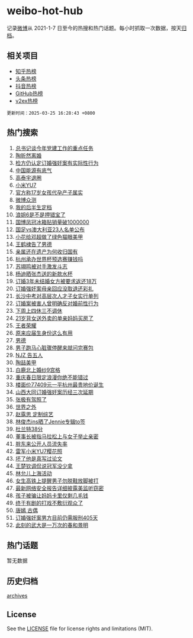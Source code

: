 # weibo-hot-hub

记录[微博](https://www.weibo.com)从 2021-1-7 日至今的热搜和热门话题。每小时抓取一次数据，按天[归档](archives)。

## 相关项目

- [知乎热榜](https://github.com/snaildev/zhihu-hot-hub)
- [头条热榜](https://github.com/snaildev/toutiao-hot-hub)
- [抖音热榜](https://github.com/snaildev/douyin-hot-hub)
- [GitHub热榜](https://github.com/snaildev/github-hot-hub)
- [v2ex热榜](https://github.com/snaildev/v2ex-hot-hub)


`更新时间：2025-03-25 16:28:43 +0800`

## 热门搜索

1. [总书记谈今年党建工作的重点任务](https://m.weibo.cn/search?containerid=100103type%3D1%26t%3D10%26q%3D%23%E6%80%BB%E4%B9%A6%E8%AE%B0%E8%B0%88%E4%BB%8A%E5%B9%B4%E5%85%9A%E5%BB%BA%E5%B7%A5%E4%BD%9C%E7%9A%84%E9%87%8D%E7%82%B9%E4%BB%BB%E5%8A%A1%23&stream_entry_id=51&isnewpage=1&extparam=seat%3D1%26filter_type%3Drealtimehot%26stream_entry_id%3D51%26c_type%3D51%26dgr%3D0%26cate%3D10103%26pos%3D0%26q%3D%2523%25E6%2580%25BB%25E4%25B9%25A6%25E8%25AE%25B0%25E8%25B0%2588%25E4%25BB%258A%25E5%25B9%25B4%25E5%2585%259A%25E5%25BB%25BA%25E5%25B7%25A5%25E4%25BD%259C%25E7%259A%2584%25E9%2587%258D%25E7%2582%25B9%25E4%25BB%25BB%25E5%258A%25A1%2523%26display_time%3D1742891322%26pre_seqid%3D1742891322193070507695)
1. [陶昕然离婚](https://m.weibo.cn/search?containerid=100103type%3D1%26t%3D10%26q%3D%E9%99%B6%E6%98%95%E7%84%B6%E7%A6%BB%E5%A9%9A&stream_entry_id=31&isnewpage=1&extparam=seat%3D1%26stream_entry_id%3D31%26flag%3D2%26lcate%3D5001%26filter_type%3Drealtimehot%26pos%3D0%26q%3D%25E9%2599%25B6%25E6%2598%2595%25E7%2584%25B6%25E7%25A6%25BB%25E5%25A9%259A%26c_type%3D31%26dgr%3D0%26cate%3D5001%26band_rank%3D1%26realpos%3D1%26display_time%3D1742891322%26pre_seqid%3D1742891322193070507695)
1. [检方仍认定订婚强奸案有实际性行为](https://m.weibo.cn/search?containerid=100103type%3D1%26t%3D10%26q%3D%23%E6%A3%80%E6%96%B9%E4%BB%8D%E8%AE%A4%E5%AE%9A%E8%AE%A2%E5%A9%9A%E5%BC%BA%E5%A5%B8%E6%A1%88%E6%9C%89%E5%AE%9E%E9%99%85%E6%80%A7%E8%A1%8C%E4%B8%BA%23&stream_entry_id=31&isnewpage=1&extparam=seat%3D1%26stream_entry_id%3D31%26flag%3D1%26lcate%3D5001%26filter_type%3Drealtimehot%26pos%3D1%26q%3D%2523%25E6%25A3%2580%25E6%2596%25B9%25E4%25BB%258D%25E8%25AE%25A4%25E5%25AE%259A%25E8%25AE%25A2%25E5%25A9%259A%25E5%25BC%25BA%25E5%25A5%25B8%25E6%25A1%2588%25E6%259C%2589%25E5%25AE%259E%25E9%2599%2585%25E6%2580%25A7%25E8%25A1%258C%25E4%25B8%25BA%2523%26c_type%3D31%26dgr%3D0%26cate%3D5001%26band_rank%3D2%26realpos%3D2%26display_time%3D1742891322%26pre_seqid%3D1742891322193070507695)
1. [中国能源有底气](https://m.weibo.cn/search?containerid=100103type%3D1%26t%3D10%26q%3D%23%E4%B8%AD%E5%9B%BD%E8%83%BD%E6%BA%90%E6%9C%89%E5%BA%95%E6%B0%94%23&stream_entry_id=31&isnewpage=1&extparam=seat%3D1%26stream_entry_id%3D31%26flag%3D0%26lcate%3D5001%26filter_type%3Drealtimehot%26pos%3D2%26q%3D%2523%25E4%25B8%25AD%25E5%259B%25BD%25E8%2583%25BD%25E6%25BA%2590%25E6%259C%2589%25E5%25BA%2595%25E6%25B0%2594%2523%26c_type%3D31%26dgr%3D0%26cate%3D5001%26band_rank%3D3%26realpos%3D3%26display_time%3D1742891322%26pre_seqid%3D1742891322193070507695)
1. [高泰宇退圈](https://m.weibo.cn/search?containerid=100103type%3D1%26t%3D10%26q%3D%23%E9%AB%98%E6%B3%B0%E5%AE%87%E9%80%80%E5%9C%88%23&stream_entry_id=31&isnewpage=1&extparam=seat%3D1%26stream_entry_id%3D31%26flag%3D1%26lcate%3D5001%26filter_type%3Drealtimehot%26pos%3D3%26q%3D%2523%25E9%25AB%2598%25E6%25B3%25B0%25E5%25AE%2587%25E9%2580%2580%25E5%259C%2588%2523%26c_type%3D31%26dgr%3D0%26cate%3D5001%26band_rank%3D4%26realpos%3D4%26display_time%3D1742891322%26pre_seqid%3D1742891322193070507695)
1. [小米YU7](https://m.weibo.cn/search?containerid=100103type%3D1%26t%3D10%26q%3D%E5%B0%8F%E7%B1%B3YU7&stream_entry_id=31&isnewpage=1&extparam=seat%3D1%26stream_entry_id%3D31%26flag%3D1%26lcate%3D5001%26filter_type%3Drealtimehot%26pos%3D4%26q%3D%25E5%25B0%258F%25E7%25B1%25B3YU7%26c_type%3D31%26dgr%3D0%26cate%3D5001%26band_rank%3D5%26realpos%3D5%26display_time%3D1742891322%26pre_seqid%3D1742891322193070507695)
1. [官方称17岁女孩代孕产子属实](https://m.weibo.cn/search?containerid=100103type%3D1%26t%3D10%26q%3D%23%E5%AE%98%E6%96%B9%E7%A7%B017%E5%B2%81%E5%A5%B3%E5%AD%A9%E4%BB%A3%E5%AD%95%E4%BA%A7%E5%AD%90%E5%B1%9E%E5%AE%9E%23&stream_entry_id=31&isnewpage=1&extparam=seat%3D1%26stream_entry_id%3D31%26flag%3D1%26lcate%3D5001%26filter_type%3Drealtimehot%26pos%3D5%26q%3D%2523%25E5%25AE%2598%25E6%2596%25B9%25E7%25A7%25B017%25E5%25B2%2581%25E5%25A5%25B3%25E5%25AD%25A9%25E4%25BB%25A3%25E5%25AD%2595%25E4%25BA%25A7%25E5%25AD%2590%25E5%25B1%259E%25E5%25AE%259E%2523%26c_type%3D31%26dgr%3D0%26cate%3D5001%26band_rank%3D6%26realpos%3D6%26display_time%3D1742891322%26pre_seqid%3D1742891322193070507695)
1. [微博众测](https://m.weibo.cn/search?containerid=100103type%3D1%26t%3D10%26q%3D%23%E5%BE%AE%E5%8D%9A%E4%BC%97%E6%B5%8B%23&stream_entry_id=31&isnewpage=1&extparam=seat%3D1%26stream_entry_id%3D31%26lcate%3D5001%26is_ad_pos%3D1%26filter_type%3Drealtimehot%26pos%3D6%26q%3D%2523%25E5%25BE%25AE%25E5%258D%259A%25E4%25BC%2597%25E6%25B5%258B%2523%26c_type%3D31%26adid%3D280412%26cate%3D5001%26band_rank%3D7%26dgr%3D0%26display_time%3D1742891322%26pre_seqid%3D1742891322193070507695)
1. [我的后半生定档](https://m.weibo.cn/search?containerid=100103type%3D1%26t%3D10%26q%3D%23%E6%88%91%E7%9A%84%E5%90%8E%E5%8D%8A%E7%94%9F%E5%AE%9A%E6%A1%A3%23&stream_entry_id=31&isnewpage=1&extparam=seat%3D1%26stream_entry_id%3D31%26flag%3D1%26lcate%3D5001%26filter_type%3Drealtimehot%26pos%3D7%26q%3D%2523%25E6%2588%2591%25E7%259A%2584%25E5%2590%258E%25E5%258D%258A%25E7%2594%259F%25E5%25AE%259A%25E6%25A1%25A3%2523%26c_type%3D31%26dgr%3D0%26cate%3D5001%26band_rank%3D7%26realpos%3D7%26display_time%3D1742891322%26pre_seqid%3D1742891322193070507695)
1. [浪姐6是不是押错宝了](https://m.weibo.cn/search?containerid=100103type%3D1%26t%3D10%26q%3D%23%E6%B5%AA%E5%A7%906%E6%98%AF%E4%B8%8D%E6%98%AF%E6%8A%BC%E9%94%99%E5%AE%9D%E4%BA%86%23&stream_entry_id=31&isnewpage=1&extparam=seat%3D1%26stream_entry_id%3D31%26flag%3D2%26lcate%3D5001%26filter_type%3Drealtimehot%26pos%3D8%26q%3D%2523%25E6%25B5%25AA%25E5%25A7%25906%25E6%2598%25AF%25E4%25B8%258D%25E6%2598%25AF%25E6%258A%25BC%25E9%2594%2599%25E5%25AE%259D%25E4%25BA%2586%2523%26c_type%3D31%26dgr%3D0%26cate%3D5001%26band_rank%3D8%26realpos%3D8%26display_time%3D1742891322%26pre_seqid%3D1742891322193070507695)
1. [国博凤冠冰箱贴销量破1000000](https://m.weibo.cn/search?containerid=100103type%3D1%26t%3D10%26q%3D%23%E5%9B%BD%E5%8D%9A%E5%87%A4%E5%86%A0%E5%86%B0%E7%AE%B1%E8%B4%B4%E9%94%80%E9%87%8F%E7%A0%B41000000%23&stream_entry_id=31&isnewpage=1&extparam=seat%3D1%26stream_entry_id%3D31%26flag%3D1%26lcate%3D5001%26filter_type%3Drealtimehot%26pos%3D9%26q%3D%2523%25E5%259B%25BD%25E5%258D%259A%25E5%2587%25A4%25E5%2586%25A0%25E5%2586%25B0%25E7%25AE%25B1%25E8%25B4%25B4%25E9%2594%2580%25E9%2587%258F%25E7%25A0%25B41000000%2523%26c_type%3D31%26dgr%3D0%26cate%3D5001%26band_rank%3D9%26realpos%3D9%26display_time%3D1742891322%26pre_seqid%3D1742891322193070507695)
1. [国足vs澳大利亚23人名单公布](https://m.weibo.cn/search?containerid=100103type%3D1%26t%3D10%26q%3D%23%E5%9B%BD%E8%B6%B3vs%E6%BE%B3%E5%A4%A7%E5%88%A9%E4%BA%9A23%E4%BA%BA%E5%90%8D%E5%8D%95%E5%85%AC%E5%B8%83%23&stream_entry_id=31&isnewpage=1&extparam=seat%3D1%26stream_entry_id%3D31%26flag%3D1%26lcate%3D5001%26filter_type%3Drealtimehot%26pos%3D10%26q%3D%2523%25E5%259B%25BD%25E8%25B6%25B3vs%25E6%25BE%25B3%25E5%25A4%25A7%25E5%2588%25A9%25E4%25BA%259A23%25E4%25BA%25BA%25E5%2590%258D%25E5%258D%2595%25E5%2585%25AC%25E5%25B8%2583%2523%26c_type%3D31%26dgr%3D0%26cate%3D5001%26band_rank%3D10%26realpos%3D10%26display_time%3D1742891322%26pre_seqid%3D1742891322193070507695)
1. [小花给邓超做了绿色猫眼美甲](https://m.weibo.cn/search?containerid=100103type%3D1%26t%3D10%26q%3D%23%E5%B0%8F%E8%8A%B1%E7%BB%99%E9%82%93%E8%B6%85%E5%81%9A%E4%BA%86%E7%BB%BF%E8%89%B2%E7%8C%AB%E7%9C%BC%E7%BE%8E%E7%94%B2%23&stream_entry_id=31&isnewpage=1&extparam=seat%3D1%26stream_entry_id%3D31%26flag%3D1%26lcate%3D5001%26filter_type%3Drealtimehot%26pos%3D11%26q%3D%2523%25E5%25B0%258F%25E8%258A%25B1%25E7%25BB%2599%25E9%2582%2593%25E8%25B6%2585%25E5%2581%259A%25E4%25BA%2586%25E7%25BB%25BF%25E8%2589%25B2%25E7%258C%25AB%25E7%259C%25BC%25E7%25BE%258E%25E7%2594%25B2%2523%26c_type%3D31%26dgr%3D0%26cate%3D5001%26band_rank%3D11%26realpos%3D11%26display_time%3D1742891322%26pre_seqid%3D1742891322193070507695)
1. [王鹤棣告了男德](https://m.weibo.cn/search?containerid=100103type%3D1%26t%3D10%26q%3D%23%E7%8E%8B%E9%B9%A4%E6%A3%A3%E5%91%8A%E4%BA%86%E7%94%B7%E5%BE%B7%23&stream_entry_id=31&isnewpage=1&extparam=seat%3D1%26stream_entry_id%3D31%26flag%3D2%26lcate%3D5001%26filter_type%3Drealtimehot%26pos%3D12%26q%3D%2523%25E7%258E%258B%25E9%25B9%25A4%25E6%25A3%25A3%25E5%2591%258A%25E4%25BA%2586%25E7%2594%25B7%25E5%25BE%25B7%2523%26c_type%3D31%26dgr%3D0%26cate%3D5001%26band_rank%3D12%26realpos%3D12%26display_time%3D1742891322%26pre_seqid%3D1742891322193070507695)
1. [亲属还在遗产为何收归国有](https://m.weibo.cn/search?containerid=100103type%3D1%26t%3D10%26q%3D%23%E4%BA%B2%E5%B1%9E%E8%BF%98%E5%9C%A8%E9%81%97%E4%BA%A7%E4%B8%BA%E4%BD%95%E6%94%B6%E5%BD%92%E5%9B%BD%E6%9C%89%23&stream_entry_id=31&isnewpage=1&extparam=seat%3D1%26stream_entry_id%3D31%26flag%3D1%26lcate%3D5001%26filter_type%3Drealtimehot%26pos%3D13%26q%3D%2523%25E4%25BA%25B2%25E5%25B1%259E%25E8%25BF%2598%25E5%259C%25A8%25E9%2581%2597%25E4%25BA%25A7%25E4%25B8%25BA%25E4%25BD%2595%25E6%2594%25B6%25E5%25BD%2592%25E5%259B%25BD%25E6%259C%2589%2523%26c_type%3D31%26dgr%3D0%26cate%3D5001%26band_rank%3D13%26realpos%3D13%26display_time%3D1742891322%26pre_seqid%3D1742891322193070507695)
1. [杭州承办世界杯预选赛赚钱吗](https://m.weibo.cn/search?containerid=100103type%3D1%26t%3D10%26q%3D%23%E6%9D%AD%E5%B7%9E%E6%89%BF%E5%8A%9E%E4%B8%96%E7%95%8C%E6%9D%AF%E9%A2%84%E9%80%89%E8%B5%9B%E8%B5%9A%E9%92%B1%E5%90%97%23&stream_entry_id=31&isnewpage=1&extparam=seat%3D1%26stream_entry_id%3D31%26flag%3D1%26lcate%3D5001%26filter_type%3Drealtimehot%26pos%3D14%26q%3D%2523%25E6%259D%25AD%25E5%25B7%259E%25E6%2589%25BF%25E5%258A%259E%25E4%25B8%2596%25E7%2595%258C%25E6%259D%25AF%25E9%25A2%2584%25E9%2580%2589%25E8%25B5%259B%25E8%25B5%259A%25E9%2592%25B1%25E5%2590%2597%2523%26c_type%3D31%26dgr%3D0%26cate%3D5001%26band_rank%3D14%26realpos%3D14%26display_time%3D1742891322%26pre_seqid%3D1742891322193070507695)
1. [苏翊鸣被对手激发斗志](https://m.weibo.cn/search?containerid=100103type%3D1%26t%3D10%26q%3D%23%E8%8B%8F%E7%BF%8A%E9%B8%A3%E8%A2%AB%E5%AF%B9%E6%89%8B%E6%BF%80%E5%8F%91%E6%96%97%E5%BF%97%23&stream_entry_id=31&isnewpage=1&extparam=seat%3D1%26stream_entry_id%3D31%26flag%3D1%26lcate%3D5001%26q%3D%2523%25E8%258B%258F%25E7%25BF%258A%25E9%25B8%25A3%25E8%25A2%25AB%25E5%25AF%25B9%25E6%2589%258B%25E6%25BF%2580%25E5%258F%2591%25E6%2596%2597%25E5%25BF%2597%2523%26filter_type%3Drealtimehot%26pos%3D15%26c_type%3D31%26adid%3D280406%26dgr%3D0%26cate%3D5001%26band_rank%3D15%26realpos%3D15%26display_time%3D1742891322%26pre_seqid%3D1742891322193070507695)
1. [杨迪晒张杰送的新款水杯](https://m.weibo.cn/search?containerid=100103type%3D1%26t%3D10%26q%3D%23%E6%9D%A8%E8%BF%AA%E6%99%92%E5%BC%A0%E6%9D%B0%E9%80%81%E7%9A%84%E6%96%B0%E6%AC%BE%E6%B0%B4%E6%9D%AF%23&stream_entry_id=31&isnewpage=1&extparam=seat%3D1%26stream_entry_id%3D31%26flag%3D1%26lcate%3D5001%26filter_type%3Drealtimehot%26pos%3D16%26q%3D%2523%25E6%259D%25A8%25E8%25BF%25AA%25E6%2599%2592%25E5%25BC%25A0%25E6%259D%25B0%25E9%2580%2581%25E7%259A%2584%25E6%2596%25B0%25E6%25AC%25BE%25E6%25B0%25B4%25E6%259D%25AF%2523%26c_type%3D31%26dgr%3D0%26cate%3D5001%26band_rank%3D16%26realpos%3D16%26display_time%3D1742891322%26pre_seqid%3D1742891322193070507695)
1. [订婚3年未结婚女方被要求返还18万](https://m.weibo.cn/search?containerid=100103type%3D1%26t%3D10%26q%3D%23%E8%AE%A2%E5%A9%9A3%E5%B9%B4%E6%9C%AA%E7%BB%93%E5%A9%9A%E5%A5%B3%E6%96%B9%E8%A2%AB%E8%A6%81%E6%B1%82%E8%BF%94%E8%BF%9818%E4%B8%87%23&stream_entry_id=31&isnewpage=1&extparam=seat%3D1%26stream_entry_id%3D31%26flag%3D0%26lcate%3D5001%26filter_type%3Drealtimehot%26pos%3D17%26q%3D%2523%25E8%25AE%25A2%25E5%25A9%259A3%25E5%25B9%25B4%25E6%259C%25AA%25E7%25BB%2593%25E5%25A9%259A%25E5%25A5%25B3%25E6%2596%25B9%25E8%25A2%25AB%25E8%25A6%2581%25E6%25B1%2582%25E8%25BF%2594%25E8%25BF%259818%25E4%25B8%2587%2523%26c_type%3D31%26dgr%3D0%26cate%3D5001%26band_rank%3D17%26realpos%3D17%26display_time%3D1742891322%26pre_seqid%3D1742891322193070507695)
1. [订婚强奸案母亲回应没取退还彩礼](https://m.weibo.cn/search?containerid=100103type%3D1%26t%3D10%26q%3D%23%E8%AE%A2%E5%A9%9A%E5%BC%BA%E5%A5%B8%E6%A1%88%E6%AF%8D%E4%BA%B2%E5%9B%9E%E5%BA%94%E6%B2%A1%E5%8F%96%E9%80%80%E8%BF%98%E5%BD%A9%E7%A4%BC%23&stream_entry_id=31&isnewpage=1&extparam=seat%3D1%26stream_entry_id%3D31%26flag%3D1%26lcate%3D5001%26filter_type%3Drealtimehot%26pos%3D18%26q%3D%2523%25E8%25AE%25A2%25E5%25A9%259A%25E5%25BC%25BA%25E5%25A5%25B8%25E6%25A1%2588%25E6%25AF%258D%25E4%25BA%25B2%25E5%259B%259E%25E5%25BA%2594%25E6%25B2%25A1%25E5%258F%2596%25E9%2580%2580%25E8%25BF%2598%25E5%25BD%25A9%25E7%25A4%25BC%2523%26c_type%3D31%26dgr%3D0%26cate%3D5001%26band_rank%3D18%26realpos%3D18%26display_time%3D1742891322%26pre_seqid%3D1742891322193070507695)
1. [长沙中考对高层次人才子女实行单列](https://m.weibo.cn/search?containerid=100103type%3D1%26t%3D10%26q%3D%23%E9%95%BF%E6%B2%99%E4%B8%AD%E8%80%83%E5%AF%B9%E9%AB%98%E5%B1%82%E6%AC%A1%E4%BA%BA%E6%89%8D%E5%AD%90%E5%A5%B3%E5%AE%9E%E8%A1%8C%E5%8D%95%E5%88%97%23&stream_entry_id=31&isnewpage=1&extparam=seat%3D1%26stream_entry_id%3D31%26flag%3D1%26lcate%3D5001%26filter_type%3Drealtimehot%26pos%3D19%26q%3D%2523%25E9%2595%25BF%25E6%25B2%2599%25E4%25B8%25AD%25E8%2580%2583%25E5%25AF%25B9%25E9%25AB%2598%25E5%25B1%2582%25E6%25AC%25A1%25E4%25BA%25BA%25E6%2589%258D%25E5%25AD%2590%25E5%25A5%25B3%25E5%25AE%259E%25E8%25A1%258C%25E5%258D%2595%25E5%2588%2597%2523%26c_type%3D31%26dgr%3D0%26cate%3D5001%26band_rank%3D19%26realpos%3D19%26display_time%3D1742891322%26pre_seqid%3D1742891322193070507695)
1. [订婚案被害人曾明确反对婚前性行为](https://m.weibo.cn/search?containerid=100103type%3D1%26t%3D10%26q%3D%23%E8%AE%A2%E5%A9%9A%E6%A1%88%E8%A2%AB%E5%AE%B3%E4%BA%BA%E6%9B%BE%E6%98%8E%E7%A1%AE%E5%8F%8D%E5%AF%B9%E5%A9%9A%E5%89%8D%E6%80%A7%E8%A1%8C%E4%B8%BA%23&stream_entry_id=31&isnewpage=1&extparam=seat%3D1%26stream_entry_id%3D31%26flag%3D1%26lcate%3D5001%26filter_type%3Drealtimehot%26pos%3D20%26q%3D%2523%25E8%25AE%25A2%25E5%25A9%259A%25E6%25A1%2588%25E8%25A2%25AB%25E5%25AE%25B3%25E4%25BA%25BA%25E6%259B%25BE%25E6%2598%258E%25E7%25A1%25AE%25E5%258F%258D%25E5%25AF%25B9%25E5%25A9%259A%25E5%2589%258D%25E6%2580%25A7%25E8%25A1%258C%25E4%25B8%25BA%2523%26c_type%3D31%26dgr%3D0%26cate%3D5001%26band_rank%3D20%26realpos%3D20%26display_time%3D1742891322%26pre_seqid%3D1742891322193070507695)
1. [下周上四休三不调休](https://m.weibo.cn/search?containerid=100103type%3D1%26t%3D10%26q%3D%23%E4%B8%8B%E5%91%A8%E4%B8%8A%E5%9B%9B%E4%BC%91%E4%B8%89%E4%B8%8D%E8%B0%83%E4%BC%91%23&stream_entry_id=31&isnewpage=1&extparam=seat%3D1%26stream_entry_id%3D31%26flag%3D0%26lcate%3D5001%26filter_type%3Drealtimehot%26pos%3D21%26q%3D%2523%25E4%25B8%258B%25E5%2591%25A8%25E4%25B8%258A%25E5%259B%259B%25E4%25BC%2591%25E4%25B8%2589%25E4%25B8%258D%25E8%25B0%2583%25E4%25BC%2591%2523%26c_type%3D31%26dgr%3D0%26cate%3D5001%26band_rank%3D21%26realpos%3D21%26display_time%3D1742891322%26pre_seqid%3D1742891322193070507695)
1. [21岁背女送外卖的单亲妈妈买房了](https://m.weibo.cn/search?containerid=100103type%3D1%26t%3D10%26q%3D%2321%E5%B2%81%E8%83%8C%E5%A5%B3%E9%80%81%E5%A4%96%E5%8D%96%E7%9A%84%E5%8D%95%E4%BA%B2%E5%A6%88%E5%A6%88%E4%B9%B0%E6%88%BF%E4%BA%86%23&stream_entry_id=31&isnewpage=1&extparam=seat%3D1%26stream_entry_id%3D31%26flag%3D0%26lcate%3D5001%26filter_type%3Drealtimehot%26pos%3D22%26q%3D%252321%25E5%25B2%2581%25E8%2583%258C%25E5%25A5%25B3%25E9%2580%2581%25E5%25A4%2596%25E5%258D%2596%25E7%259A%2584%25E5%258D%2595%25E4%25BA%25B2%25E5%25A6%2588%25E5%25A6%2588%25E4%25B9%25B0%25E6%2588%25BF%25E4%25BA%2586%2523%26c_type%3D31%26dgr%3D0%26cate%3D5001%26band_rank%3D22%26realpos%3D22%26display_time%3D1742891322%26pre_seqid%3D1742891322193070507695)
1. [王者荣耀](https://m.weibo.cn/search?containerid=100103type%3D1%26t%3D10%26q%3D%E7%8E%8B%E8%80%85%E8%8D%A3%E8%80%80&stream_entry_id=31&isnewpage=1&extparam=seat%3D1%26stream_entry_id%3D31%26flag%3D1%26lcate%3D5001%26filter_type%3Drealtimehot%26pos%3D23%26q%3D%25E7%258E%258B%25E8%2580%2585%25E8%258D%25A3%25E8%2580%2580%26c_type%3D31%26dgr%3D0%26cate%3D5001%26band_rank%3D23%26realpos%3D23%26display_time%3D1742891322%26pre_seqid%3D1742891322193070507695)
1. [原来应届生身份这么有用](https://m.weibo.cn/search?containerid=100103type%3D1%26t%3D10%26q%3D%E5%8E%9F%E6%9D%A5%E5%BA%94%E5%B1%8A%E7%94%9F%E8%BA%AB%E4%BB%BD%E8%BF%99%E4%B9%88%E6%9C%89%E7%94%A8&stream_entry_id=31&isnewpage=1&extparam=seat%3D1%26stream_entry_id%3D31%26flag%3D0%26lcate%3D5001%26filter_type%3Drealtimehot%26pos%3D24%26q%3D%25E5%258E%259F%25E6%259D%25A5%25E5%25BA%2594%25E5%25B1%258A%25E7%2594%259F%25E8%25BA%25AB%25E4%25BB%25BD%25E8%25BF%2599%25E4%25B9%2588%25E6%259C%2589%25E7%2594%25A8%26c_type%3D31%26dgr%3D0%26cate%3D5001%26band_rank%3D24%26realpos%3D24%26display_time%3D1742891322%26pre_seqid%3D1742891322193070507695)
1. [男德](https://m.weibo.cn/search?containerid=100103type%3D1%26t%3D10%26q%3D%E7%94%B7%E5%BE%B7&stream_entry_id=31&isnewpage=1&extparam=seat%3D1%26stream_entry_id%3D31%26flag%3D0%26lcate%3D5001%26filter_type%3Drealtimehot%26pos%3D25%26q%3D%25E7%2594%25B7%25E5%25BE%25B7%26c_type%3D31%26dgr%3D0%26cate%3D5001%26band_rank%3D25%26realpos%3D25%26display_time%3D1742891322%26pre_seqid%3D1742891322193070507695)
1. [男子跑马心脏骤停醒来就问完赛包](https://m.weibo.cn/search?containerid=100103type%3D1%26t%3D10%26q%3D%23%E7%94%B7%E5%AD%90%E8%B7%91%E9%A9%AC%E5%BF%83%E8%84%8F%E9%AA%A4%E5%81%9C%E9%86%92%E6%9D%A5%E5%B0%B1%E9%97%AE%E5%AE%8C%E8%B5%9B%E5%8C%85%23&stream_entry_id=31&isnewpage=1&extparam=seat%3D1%26stream_entry_id%3D31%26flag%3D0%26lcate%3D5001%26filter_type%3Drealtimehot%26pos%3D26%26q%3D%2523%25E7%2594%25B7%25E5%25AD%2590%25E8%25B7%2591%25E9%25A9%25AC%25E5%25BF%2583%25E8%2584%258F%25E9%25AA%25A4%25E5%2581%259C%25E9%2586%2592%25E6%259D%25A5%25E5%25B0%25B1%25E9%2597%25AE%25E5%25AE%258C%25E8%25B5%259B%25E5%258C%2585%2523%26c_type%3D31%26dgr%3D0%26cate%3D5001%26band_rank%3D26%26realpos%3D26%26display_time%3D1742891322%26pre_seqid%3D1742891322193070507695)
1. [NJZ 告五人](https://m.weibo.cn/search?containerid=100103type%3D1%26t%3D10%26q%3DNJZ+%E5%91%8A%E4%BA%94%E4%BA%BA&stream_entry_id=31&isnewpage=1&extparam=seat%3D1%26stream_entry_id%3D31%26flag%3D1%26lcate%3D5001%26filter_type%3Drealtimehot%26pos%3D27%26q%3DNJZ%2520%25E5%2591%258A%25E4%25BA%2594%25E4%25BA%25BA%26c_type%3D31%26dgr%3D0%26cate%3D5001%26band_rank%3D27%26realpos%3D27%26display_time%3D1742891322%26pre_seqid%3D1742891322193070507695)
1. [陶喆美甲](https://m.weibo.cn/search?containerid=100103type%3D1%26t%3D10%26q%3D%E9%99%B6%E5%96%86%E7%BE%8E%E7%94%B2&stream_entry_id=31&isnewpage=1&extparam=seat%3D1%26stream_entry_id%3D31%26flag%3D1%26lcate%3D5001%26filter_type%3Drealtimehot%26pos%3D28%26q%3D%25E9%2599%25B6%25E5%2596%2586%25E7%25BE%258E%25E7%2594%25B2%26c_type%3D31%26dgr%3D0%26cate%3D5001%26band_rank%3D28%26realpos%3D28%26display_time%3D1742891322%26pre_seqid%3D1742891322193070507695)
1. [白鹿北上婚纱9宫格](https://m.weibo.cn/search?containerid=100103type%3D1%26t%3D10%26q%3D%23%E7%99%BD%E9%B9%BF%E5%8C%97%E4%B8%8A%E5%A9%9A%E7%BA%B19%E5%AE%AB%E6%A0%BC%23&stream_entry_id=31&isnewpage=1&extparam=seat%3D1%26stream_entry_id%3D31%26flag%3D1%26lcate%3D5001%26filter_type%3Drealtimehot%26pos%3D29%26q%3D%2523%25E7%2599%25BD%25E9%25B9%25BF%25E5%258C%2597%25E4%25B8%258A%25E5%25A9%259A%25E7%25BA%25B19%25E5%25AE%25AB%25E6%25A0%25BC%2523%26c_type%3D31%26dgr%3D0%26cate%3D5001%26band_rank%3D29%26realpos%3D29%26display_time%3D1742891322%26pre_seqid%3D1742891322193070507695)
1. [重庆春日限定浪漫你绝不能错过](https://m.weibo.cn/search?containerid=100103type%3D1%26t%3D10%26q%3D%23%E9%87%8D%E5%BA%86%E6%98%A5%E6%97%A5%E9%99%90%E5%AE%9A%E6%B5%AA%E6%BC%AB%E4%BD%A0%E7%BB%9D%E4%B8%8D%E8%83%BD%E9%94%99%E8%BF%87%23&stream_entry_id=31&isnewpage=1&extparam=seat%3D1%26stream_entry_id%3D31%26flag%3D1%26lcate%3D5001%26filter_type%3Drealtimehot%26pos%3D30%26q%3D%2523%25E9%2587%258D%25E5%25BA%2586%25E6%2598%25A5%25E6%2597%25A5%25E9%2599%2590%25E5%25AE%259A%25E6%25B5%25AA%25E6%25BC%25AB%25E4%25BD%25A0%25E7%25BB%259D%25E4%25B8%258D%25E8%2583%25BD%25E9%2594%2599%25E8%25BF%2587%2523%26c_type%3D31%26dgr%3D0%26cate%3D5001%26band_rank%3D30%26realpos%3D30%26display_time%3D1742891322%26pre_seqid%3D1742891322193070507695)
1. [楼面价77409元一平杭州最贵地价诞生](https://m.weibo.cn/search?containerid=100103type%3D1%26t%3D10%26q%3D%23%E6%A5%BC%E9%9D%A2%E4%BB%B777409%E5%85%83%E4%B8%80%E5%B9%B3%E6%9D%AD%E5%B7%9E%E6%9C%80%E8%B4%B5%E5%9C%B0%E4%BB%B7%E8%AF%9E%E7%94%9F%23&stream_entry_id=31&isnewpage=1&extparam=seat%3D1%26stream_entry_id%3D31%26flag%3D0%26lcate%3D5001%26filter_type%3Drealtimehot%26pos%3D31%26q%3D%2523%25E6%25A5%25BC%25E9%259D%25A2%25E4%25BB%25B777409%25E5%2585%2583%25E4%25B8%2580%25E5%25B9%25B3%25E6%259D%25AD%25E5%25B7%259E%25E6%259C%2580%25E8%25B4%25B5%25E5%259C%25B0%25E4%25BB%25B7%25E8%25AF%259E%25E7%2594%259F%2523%26c_type%3D31%26dgr%3D0%26cate%3D5001%26band_rank%3D31%26realpos%3D31%26display_time%3D1742891322%26pre_seqid%3D1742891322193070507695)
1. [山西大同订婚强奸案历经三次延期](https://m.weibo.cn/search?containerid=100103type%3D1%26t%3D10%26q%3D%23%E5%B1%B1%E8%A5%BF%E5%A4%A7%E5%90%8C%E8%AE%A2%E5%A9%9A%E5%BC%BA%E5%A5%B8%E6%A1%88%E5%8E%86%E7%BB%8F%E4%B8%89%E6%AC%A1%E5%BB%B6%E6%9C%9F%23&stream_entry_id=31&isnewpage=1&extparam=seat%3D1%26stream_entry_id%3D31%26flag%3D1%26lcate%3D5001%26filter_type%3Drealtimehot%26pos%3D32%26q%3D%2523%25E5%25B1%25B1%25E8%25A5%25BF%25E5%25A4%25A7%25E5%2590%258C%25E8%25AE%25A2%25E5%25A9%259A%25E5%25BC%25BA%25E5%25A5%25B8%25E6%25A1%2588%25E5%258E%2586%25E7%25BB%258F%25E4%25B8%2589%25E6%25AC%25A1%25E5%25BB%25B6%25E6%259C%259F%2523%26c_type%3D31%26dgr%3D0%26cate%3D5001%26band_rank%3D32%26realpos%3D32%26display_time%3D1742891322%26pre_seqid%3D1742891322193070507695)
1. [张极有驾照了](https://m.weibo.cn/search?containerid=100103type%3D1%26t%3D10%26q%3D%23%E5%BC%A0%E6%9E%81%E6%9C%89%E9%A9%BE%E7%85%A7%E4%BA%86%23&stream_entry_id=31&isnewpage=1&extparam=seat%3D1%26stream_entry_id%3D31%26flag%3D1%26lcate%3D5001%26filter_type%3Drealtimehot%26pos%3D33%26q%3D%2523%25E5%25BC%25A0%25E6%259E%2581%25E6%259C%2589%25E9%25A9%25BE%25E7%2585%25A7%25E4%25BA%2586%2523%26c_type%3D31%26dgr%3D0%26cate%3D5001%26band_rank%3D33%26realpos%3D33%26display_time%3D1742891322%26pre_seqid%3D1742891322193070507695)
1. [世界之外](https://m.weibo.cn/search?containerid=100103type%3D1%26t%3D10%26q%3D%E4%B8%96%E7%95%8C%E4%B9%8B%E5%A4%96&stream_entry_id=31&isnewpage=1&extparam=seat%3D1%26stream_entry_id%3D31%26flag%3D1%26lcate%3D5001%26filter_type%3Drealtimehot%26pos%3D34%26q%3D%25E4%25B8%2596%25E7%2595%258C%25E4%25B9%258B%25E5%25A4%2596%26c_type%3D31%26dgr%3D0%26cate%3D5001%26band_rank%3D34%26realpos%3D34%26display_time%3D1742891322%26pre_seqid%3D1742891322193070507695)
1. [赵露思 定制综艺](https://m.weibo.cn/search?containerid=100103type%3D1%26t%3D10%26q%3D%E8%B5%B5%E9%9C%B2%E6%80%9D+%E5%AE%9A%E5%88%B6%E7%BB%BC%E8%89%BA&stream_entry_id=31&isnewpage=1&extparam=seat%3D1%26stream_entry_id%3D31%26flag%3D0%26lcate%3D5001%26filter_type%3Drealtimehot%26pos%3D35%26q%3D%25E8%25B5%25B5%25E9%259C%25B2%25E6%2580%259D%2520%25E5%25AE%259A%25E5%2588%25B6%25E7%25BB%25BC%25E8%2589%25BA%26c_type%3D31%26dgr%3D0%26cate%3D5001%26band_rank%3D35%26realpos%3D35%26display_time%3D1742891322%26pre_seqid%3D1742891322193070507695)
1. [林俊杰ins晒了Jennie专辑to签](https://m.weibo.cn/search?containerid=100103type%3D1%26t%3D10%26q%3D%23%E6%9E%97%E4%BF%8A%E6%9D%B0ins%E6%99%92%E4%BA%86Jennie%E4%B8%93%E8%BE%91to%E7%AD%BE%23&stream_entry_id=31&isnewpage=1&extparam=seat%3D1%26stream_entry_id%3D31%26flag%3D1%26lcate%3D5001%26filter_type%3Drealtimehot%26pos%3D36%26q%3D%2523%25E6%259E%2597%25E4%25BF%258A%25E6%259D%25B0ins%25E6%2599%2592%25E4%25BA%2586Jennie%25E4%25B8%2593%25E8%25BE%2591to%25E7%25AD%25BE%2523%26c_type%3D31%26dgr%3D0%26cate%3D5001%26band_rank%3D36%26realpos%3D36%26display_time%3D1742891322%26pre_seqid%3D1742891322193070507695)
1. [杜兰特38分](https://m.weibo.cn/search?containerid=100103type%3D1%26t%3D10%26q%3D%E6%9D%9C%E5%85%B0%E7%89%B938%E5%88%86&stream_entry_id=31&isnewpage=1&extparam=seat%3D1%26stream_entry_id%3D31%26flag%3D0%26lcate%3D5001%26filter_type%3Drealtimehot%26pos%3D37%26q%3D%25E6%259D%259C%25E5%2585%25B0%25E7%2589%25B938%25E5%2588%2586%26c_type%3D31%26dgr%3D0%26cate%3D5001%26band_rank%3D37%26realpos%3D37%26display_time%3D1742891322%26pre_seqid%3D1742891322193070507695)
1. [董事长被指马拉松上与女子举止亲密](https://m.weibo.cn/search?containerid=100103type%3D1%26t%3D10%26q%3D%23%E8%91%A3%E4%BA%8B%E9%95%BF%E8%A2%AB%E6%8C%87%E9%A9%AC%E6%8B%89%E6%9D%BE%E4%B8%8A%E4%B8%8E%E5%A5%B3%E5%AD%90%E4%B8%BE%E6%AD%A2%E4%BA%B2%E5%AF%86%23&stream_entry_id=31&isnewpage=1&extparam=seat%3D1%26stream_entry_id%3D31%26flag%3D0%26lcate%3D5001%26filter_type%3Drealtimehot%26pos%3D38%26q%3D%2523%25E8%2591%25A3%25E4%25BA%258B%25E9%2595%25BF%25E8%25A2%25AB%25E6%258C%2587%25E9%25A9%25AC%25E6%258B%2589%25E6%259D%25BE%25E4%25B8%258A%25E4%25B8%258E%25E5%25A5%25B3%25E5%25AD%2590%25E4%25B8%25BE%25E6%25AD%25A2%25E4%25BA%25B2%25E5%25AF%2586%2523%26c_type%3D31%26dgr%3D0%26cate%3D5001%26band_rank%3D38%26realpos%3D38%26display_time%3D1742891322%26pre_seqid%3D1742891322193070507695)
1. [胖东来公开人员流失率](https://m.weibo.cn/search?containerid=100103type%3D1%26t%3D10%26q%3D%23%E8%83%96%E4%B8%9C%E6%9D%A5%E5%85%AC%E5%BC%80%E4%BA%BA%E5%91%98%E6%B5%81%E5%A4%B1%E7%8E%87%23&stream_entry_id=31&isnewpage=1&extparam=seat%3D1%26stream_entry_id%3D31%26flag%3D1%26lcate%3D5001%26filter_type%3Drealtimehot%26pos%3D39%26q%3D%2523%25E8%2583%2596%25E4%25B8%259C%25E6%259D%25A5%25E5%2585%25AC%25E5%25BC%2580%25E4%25BA%25BA%25E5%2591%2598%25E6%25B5%2581%25E5%25A4%25B1%25E7%258E%2587%2523%26c_type%3D31%26dgr%3D0%26cate%3D5001%26band_rank%3D39%26realpos%3D39%26display_time%3D1742891322%26pre_seqid%3D1742891322193070507695)
1. [雷军小米YU7樱花照](https://m.weibo.cn/search?containerid=100103type%3D1%26t%3D10%26q%3D%23%E9%9B%B7%E5%86%9B%E5%B0%8F%E7%B1%B3YU7%E6%A8%B1%E8%8A%B1%E7%85%A7%23&stream_entry_id=31&isnewpage=1&extparam=seat%3D1%26stream_entry_id%3D31%26flag%3D0%26lcate%3D5001%26filter_type%3Drealtimehot%26pos%3D40%26q%3D%2523%25E9%259B%25B7%25E5%2586%259B%25E5%25B0%258F%25E7%25B1%25B3YU7%25E6%25A8%25B1%25E8%258A%25B1%25E7%2585%25A7%2523%26c_type%3D31%26dgr%3D0%26cate%3D5001%26band_rank%3D40%26realpos%3D40%26display_time%3D1742891322%26pre_seqid%3D1742891322193070507695)
1. [坏了他是真写过论文](https://m.weibo.cn/search?containerid=100103type%3D1%26t%3D10%26q%3D%23%E5%9D%8F%E4%BA%86%E4%BB%96%E6%98%AF%E7%9C%9F%E5%86%99%E8%BF%87%E8%AE%BA%E6%96%87%23&stream_entry_id=31&isnewpage=1&extparam=seat%3D1%26stream_entry_id%3D31%26flag%3D1%26lcate%3D5001%26filter_type%3Drealtimehot%26pos%3D41%26q%3D%2523%25E5%259D%258F%25E4%25BA%2586%25E4%25BB%2596%25E6%2598%25AF%25E7%259C%259F%25E5%2586%2599%25E8%25BF%2587%25E8%25AE%25BA%25E6%2596%2587%2523%26c_type%3D31%26dgr%3D0%26cate%3D5001%26band_rank%3D41%26realpos%3D41%26display_time%3D1742891322%26pre_seqid%3D1742891322193070507695)
1. [王楚钦调侃说冠军没少拿](https://m.weibo.cn/search?containerid=100103type%3D1%26t%3D10%26q%3D%23%E7%8E%8B%E6%A5%9A%E9%92%A6%E8%B0%83%E4%BE%83%E8%AF%B4%E5%86%A0%E5%86%9B%E6%B2%A1%E5%B0%91%E6%8B%BF%23&stream_entry_id=31&isnewpage=1&extparam=seat%3D1%26stream_entry_id%3D31%26flag%3D0%26lcate%3D5001%26filter_type%3Drealtimehot%26pos%3D42%26q%3D%2523%25E7%258E%258B%25E6%25A5%259A%25E9%2592%25A6%25E8%25B0%2583%25E4%25BE%2583%25E8%25AF%25B4%25E5%2586%25A0%25E5%2586%259B%25E6%25B2%25A1%25E5%25B0%2591%25E6%258B%25BF%2523%26c_type%3D31%26dgr%3D0%26cate%3D5001%26band_rank%3D42%26realpos%3D42%26display_time%3D1742891322%26pre_seqid%3D1742891322193070507695)
1. [林允儿上海活动](https://m.weibo.cn/search?containerid=100103type%3D1%26t%3D10%26q%3D%23%E6%9E%97%E5%85%81%E5%84%BF%E4%B8%8A%E6%B5%B7%E6%B4%BB%E5%8A%A8%23&stream_entry_id=31&isnewpage=1&extparam=seat%3D1%26stream_entry_id%3D31%26flag%3D1%26lcate%3D5001%26filter_type%3Drealtimehot%26pos%3D43%26q%3D%2523%25E6%259E%2597%25E5%2585%2581%25E5%2584%25BF%25E4%25B8%258A%25E6%25B5%25B7%25E6%25B4%25BB%25E5%258A%25A8%2523%26c_type%3D31%26dgr%3D0%26cate%3D5001%26band_rank%3D43%26realpos%3D43%26display_time%3D1742891322%26pre_seqid%3D1742891322193070507695)
1. [女生高铁上提醒男子勿脱鞋放脚被打](https://m.weibo.cn/search?containerid=100103type%3D1%26t%3D10%26q%3D%23%E5%A5%B3%E7%94%9F%E9%AB%98%E9%93%81%E4%B8%8A%E6%8F%90%E9%86%92%E7%94%B7%E5%AD%90%E5%8B%BF%E8%84%B1%E9%9E%8B%E6%94%BE%E8%84%9A%E8%A2%AB%E6%89%93%23&stream_entry_id=31&isnewpage=1&extparam=seat%3D1%26stream_entry_id%3D31%26flag%3D0%26lcate%3D5001%26filter_type%3Drealtimehot%26pos%3D44%26q%3D%2523%25E5%25A5%25B3%25E7%2594%259F%25E9%25AB%2598%25E9%2593%2581%25E4%25B8%258A%25E6%258F%2590%25E9%2586%2592%25E7%2594%25B7%25E5%25AD%2590%25E5%258B%25BF%25E8%2584%25B1%25E9%259E%258B%25E6%2594%25BE%25E8%2584%259A%25E8%25A2%25AB%25E6%2589%2593%2523%26c_type%3D31%26dgr%3D0%26cate%3D5001%26band_rank%3D44%26realpos%3D44%26display_time%3D1742891322%26pre_seqid%3D1742891322193070507695)
1. [最新网络安全报告详细披露美监听窃密](https://m.weibo.cn/search?containerid=100103type%3D1%26t%3D10%26q%3D%23%E6%9C%80%E6%96%B0%E7%BD%91%E7%BB%9C%E5%AE%89%E5%85%A8%E6%8A%A5%E5%91%8A%E8%AF%A6%E7%BB%86%E6%8A%AB%E9%9C%B2%E7%BE%8E%E7%9B%91%E5%90%AC%E7%AA%83%E5%AF%86%23&stream_entry_id=31&isnewpage=1&extparam=seat%3D1%26stream_entry_id%3D31%26flag%3D1%26lcate%3D5001%26filter_type%3Drealtimehot%26pos%3D45%26q%3D%2523%25E6%259C%2580%25E6%2596%25B0%25E7%25BD%2591%25E7%25BB%259C%25E5%25AE%2589%25E5%2585%25A8%25E6%258A%25A5%25E5%2591%258A%25E8%25AF%25A6%25E7%25BB%2586%25E6%258A%25AB%25E9%259C%25B2%25E7%25BE%258E%25E7%259B%2591%25E5%2590%25AC%25E7%25AA%2583%25E5%25AF%2586%2523%26c_type%3D31%26dgr%3D0%26cate%3D5001%26band_rank%3D45%26realpos%3D45%26display_time%3D1742891322%26pre_seqid%3D1742891322193070507695)
1. [孩子被骗让妈妈卡里仅剩几毛钱](https://m.weibo.cn/search?containerid=100103type%3D1%26t%3D10%26q%3D%23%E5%AD%A9%E5%AD%90%E8%A2%AB%E9%AA%97%E8%AE%A9%E5%A6%88%E5%A6%88%E5%8D%A1%E9%87%8C%E4%BB%85%E5%89%A9%E5%87%A0%E6%AF%9B%E9%92%B1%23&stream_entry_id=31&isnewpage=1&extparam=seat%3D1%26stream_entry_id%3D31%26flag%3D0%26lcate%3D5001%26filter_type%3Drealtimehot%26pos%3D46%26q%3D%2523%25E5%25AD%25A9%25E5%25AD%2590%25E8%25A2%25AB%25E9%25AA%2597%25E8%25AE%25A9%25E5%25A6%2588%25E5%25A6%2588%25E5%258D%25A1%25E9%2587%258C%25E4%25BB%2585%25E5%2589%25A9%25E5%2587%25A0%25E6%25AF%259B%25E9%2592%25B1%2523%26c_type%3D31%26dgr%3D0%26cate%3D5001%26band_rank%3D46%26realpos%3D46%26display_time%3D1742891322%26pre_seqid%3D1742891322193070507695)
1. [终于有剧的打戏不敷衍观众了](https://m.weibo.cn/search?containerid=100103type%3D1%26t%3D10%26q%3D%E7%BB%88%E4%BA%8E%E6%9C%89%E5%89%A7%E7%9A%84%E6%89%93%E6%88%8F%E4%B8%8D%E6%95%B7%E8%A1%8D%E8%A7%82%E4%BC%97%E4%BA%86&stream_entry_id=31&isnewpage=1&extparam=seat%3D1%26stream_entry_id%3D31%26flag%3D1%26lcate%3D5001%26filter_type%3Drealtimehot%26pos%3D47%26q%3D%25E7%25BB%2588%25E4%25BA%258E%25E6%259C%2589%25E5%2589%25A7%25E7%259A%2584%25E6%2589%2593%25E6%2588%258F%25E4%25B8%258D%25E6%2595%25B7%25E8%25A1%258D%25E8%25A7%2582%25E4%25BC%2597%25E4%25BA%2586%26c_type%3D31%26dgr%3D0%26cate%3D5001%26band_rank%3D47%26realpos%3D47%26display_time%3D1742891322%26pre_seqid%3D1742891322193070507695)
1. [唐嫣 古偶](https://m.weibo.cn/search?containerid=100103type%3D1%26t%3D10%26q%3D%E5%94%90%E5%AB%A3+%E5%8F%A4%E5%81%B6&stream_entry_id=31&isnewpage=1&extparam=seat%3D1%26stream_entry_id%3D31%26flag%3D0%26lcate%3D5001%26filter_type%3Drealtimehot%26pos%3D48%26q%3D%25E5%2594%2590%25E5%25AB%25A3%2520%25E5%258F%25A4%25E5%2581%25B6%26c_type%3D31%26dgr%3D0%26cate%3D5001%26band_rank%3D48%26realpos%3D48%26display_time%3D1742891322%26pre_seqid%3D1742891322193070507695)
1. [订婚强奸案男方目前仍需服刑405天](https://m.weibo.cn/search?containerid=100103type%3D1%26t%3D10%26q%3D%23%E8%AE%A2%E5%A9%9A%E5%BC%BA%E5%A5%B8%E6%A1%88%E7%94%B7%E6%96%B9%E7%9B%AE%E5%89%8D%E4%BB%8D%E9%9C%80%E6%9C%8D%E5%88%91405%E5%A4%A9%23&stream_entry_id=31&isnewpage=1&extparam=seat%3D1%26stream_entry_id%3D31%26flag%3D1%26lcate%3D5001%26filter_type%3Drealtimehot%26pos%3D49%26q%3D%2523%25E8%25AE%25A2%25E5%25A9%259A%25E5%25BC%25BA%25E5%25A5%25B8%25E6%25A1%2588%25E7%2594%25B7%25E6%2596%25B9%25E7%259B%25AE%25E5%2589%258D%25E4%25BB%258D%25E9%259C%2580%25E6%259C%258D%25E5%2588%2591405%25E5%25A4%25A9%2523%26c_type%3D31%26dgr%3D0%26cate%3D5001%26band_rank%3D49%26realpos%3D49%26display_time%3D1742891322%26pre_seqid%3D1742891322193070507695)
1. [此刻的武大是一万次的春和景明](https://m.weibo.cn/search?containerid=100103type%3D1%26t%3D10%26q%3D%E6%AD%A4%E5%88%BB%E7%9A%84%E6%AD%A6%E5%A4%A7%E6%98%AF%E4%B8%80%E4%B8%87%E6%AC%A1%E7%9A%84%E6%98%A5%E5%92%8C%E6%99%AF%E6%98%8E&stream_entry_id=31&isnewpage=1&extparam=seat%3D1%26stream_entry_id%3D31%26flag%3D1%26lcate%3D5001%26q%3D%25E6%25AD%25A4%25E5%2588%25BB%25E7%259A%2584%25E6%25AD%25A6%25E5%25A4%25A7%25E6%2598%25AF%25E4%25B8%2580%25E4%25B8%2587%25E6%25AC%25A1%25E7%259A%2584%25E6%2598%25A5%25E5%2592%258C%25E6%2599%25AF%25E6%2598%258E%26filter_type%3Drealtimehot%26pos%3D50%26c_type%3D31%26adid%3D280413%26dgr%3D0%26cate%3D5001%26band_rank%3D50%26realpos%3D50%26display_time%3D1742891322%26pre_seqid%3D1742891322193070507695)

## 热门话题

暂无数据

## 历史归档

[archives](archives)

## License

See the [LICENSE](LICENSE) file for license rights and limitations (MIT).
